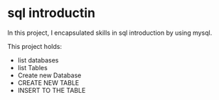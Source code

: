 # sql introductin

In this project, I encapsulated skills in sql introduction by using mysql.

This project holds:

* list databases
* list Tables
* Create new Database
* CREATE NEW TABLE
* INSERT TO THE TABLE
 
